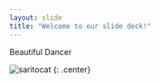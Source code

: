 ```yaml
---
layout: slide
title: "Welcome to our slide deck!"
---
```


Beautiful Dancer

![saritocat](https://octodex.github.com/images/saritocat.png)
{: .center}
